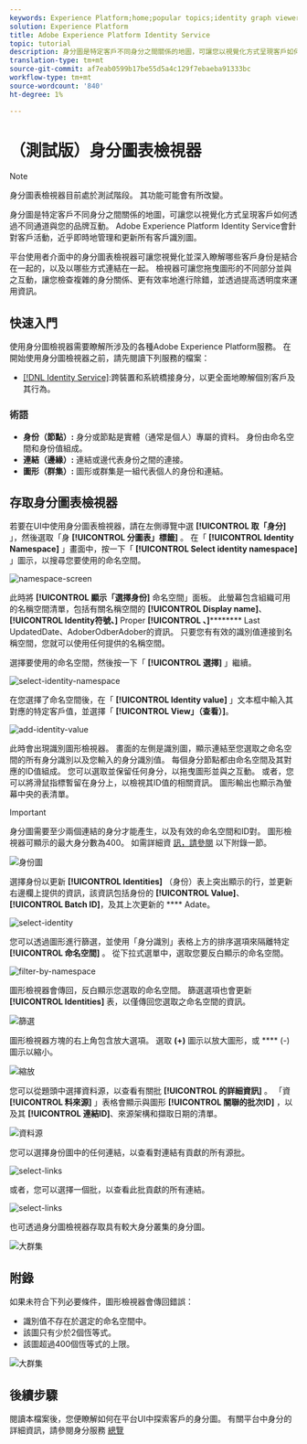 ```yaml
---
keywords: Experience Platform;home;popular topics;identity graph viewer;Identity graph viewer;graph viewer;Graph viewer;identity namespace;Identity namespace;identity;Identity;Identity service;identity service
solution: Experience Platform
title: Adobe Experience Platform Identity Service
topic: tutorial
description: 身分圖是特定客戶不同身分之間關係的地圖，可讓您以視覺化方式呈現客戶如何透過不同通道與您的品牌互動。
translation-type: tm+mt
source-git-commit: af7eab0599b17be55d5a4c129f7ebaeba91333bc
workflow-type: tm+mt
source-wordcount: '840'
ht-degree: 1%

---
```



# （測試版）身分圖表檢視器

>[!NOTE]
>
>身分圖表檢視器目前處於測試階段。 其功能可能會有所改變。

身分圖是特定客戶不同身分之間關係的地圖，可讓您以視覺化方式呈現客戶如何透過不同通道與您的品牌互動。 Adobe Experience Platform Identity Service會針對客戶活動，近乎即時地管理和更新所有客戶識別圖。

平台使用者介面中的身分圖表檢視器可讓您視覺化並深入瞭解哪些客戶身份是結合在一起的，以及以哪些方式連結在一起。 檢視器可讓您拖曳圖形的不同部分並與之互動，讓您檢查複雜的身分關係、更有效率地進行除錯，並透過提高透明度來運用資訊。

## 快速入門

使用身分圖檢視器需要瞭解所涉及的各種Adobe Experience Platform服務。 在開始使用身分圖檢視器之前，請先閱讀下列服務的檔案：

- [[!DNL Identity Service]](../home.md):跨裝置和系統橋接身分，以更全面地瞭解個別客戶及其行為。

### 術語

- **身份（節點）:** 身分或節點是實體（通常是個人）專屬的資料。 身份由命名空間和身份值組成。
- **連結（邊緣）:** 連結或邊代表身份之間的連接。
- **圖形（群集）:** 圖形或群集是一組代表個人的身份和連結。

## 存取身分圖表檢視器

若要在UI中使用身分圖表檢視器，請在左側導覽中選 **[!UICONTROL 取「身分]** 」，然後選取「身 **[!UICONTROL 分圖表」標籤]** 。 在「 **[!UICONTROL Identity Namespace]** 」畫面中，按一下「 **[!UICONTROL Select identity namespace]** 」圖示，以搜尋您要使用的命名空間。

![namespace-screen](../images/identity-graph-viewer/identity-namespace.png)

此時將 **[!UICONTROL 顯示「選擇身份]** 命名空間」面板。 此螢幕包含組織可用的名稱空間清單，包括有關名稱空間的 **[!UICONTROL Display name]**、 **[!UICONTROL Identity符號、]** Proper **[!UICONTROL 、]********** Last UpdatedDate、AdoberOdberAdober的資訊。 只要您有有效的識別值連接到名稱空間，您就可以使用任何提供的名稱空間。

選擇要使用的命名空間，然後按一下「 **[!UICONTROL 選擇]** 」繼續。

![select-identity-namespace](../images/identity-graph-viewer/select-identity-namespace.png)

在您選擇了命名空間後，在「 **[!UICONTROL Identity value]** 」文本框中輸入其對應的特定客戶值，並選擇「 **[!UICONTROL View」（查看）]**。

![add-identity-value](../images/identity-graph-viewer/identity-value-filled.png)

此時會出現識別圖形檢視器。 畫面的左側是識別圖，顯示連結至您選取之命名空間的所有身分識別以及您輸入的身分識別值。 每個身分節點都由命名空間及其對應的ID值組成。 您可以選取並保留任何身分，以拖曳圖形並與之互動。 或者，您可以將滑鼠指標暫留在身分上，以檢視其ID值的相關資訊。 圖形輸出也顯示為螢幕中央的表清單。

>[!IMPORTANT]
>
>身分圖需要至少兩個連結的身分才能產生，以及有效的命名空間和ID對。 圖形檢視器可顯示的最大身分數為400。 如需詳細資 [訊，請參閱](#appendix) 以下附錄一節。

![身份圖](../images/identity-graph-viewer/graph-viewer.png)

選擇身份以更新 **[!UICONTROL Identities]** （身份）表上突出顯示的行，並更新右邊欄上提供的資訊，該資訊包括身份的 **[!UICONTROL Value]**、 **[!UICONTROL Batch ID]**，及其上次更新的 **** Adate。

![select-identity](../images/identity-graph-viewer/select-identity.png)

您可以透過圖形進行篩選，並使用「身分識別」表格上方的排序選項來隔離特定 **[!UICONTROL 命名空間]** 。 從下拉式選單中，選取您要反白顯示的命名空間。

![filter-by-namespace](../images/identity-graph-viewer/filter-namespace.png)

圖形檢視器會傳回，反白顯示您選取的命名空間。 篩選選項也會更新 **[!UICONTROL Identities]** 表，以僅傳回您選取之命名空間的資訊。

![篩選](../images/identity-graph-viewer/filtered.png)

圖形檢視器方塊的右上角包含放大選項。 選取 **(+)** 圖示以放大圖形，或 **** (-)圖示以縮小。

![縮放](../images/identity-graph-viewer/zoom.png)

您可以從題頭中選擇資料源，以查看有關批 **[!UICONTROL 的詳細資訊]** 。 「資 **[!UICONTROL 料來源]** 」表格會顯示與圖形 **[!UICONTROL 關聯的批次ID]** ，以及其 **[!UICONTROL 連結ID]**、來源架構和擷取日期的清單。

![資料源](../images/identity-graph-viewer/data-source-table.png)

您可以選擇身份圖中的任何連結，以查看對連結有貢獻的所有源批。

![select-links](../images/identity-graph-viewer/select-edge.png)

或者，您可以選擇一個批，以查看此批貢獻的所有連結。

![select-links](../images/identity-graph-viewer/select-batch.png)

也可透過身分圖檢視器存取具有較大身分叢集的身分圖。

![大群集](../images/identity-graph-viewer/large-cluster.png)

## 附錄

如果未符合下列必要條件，圖形檢視器會傳回錯誤：

- 識別值不存在於選定的命名空間中。
- 該圖只有少於2個恆等式。
- 該圖超過400個恆等式的上限。

![大群集](../images/identity-graph-viewer/error-screen.png)

## 後續步驟

閱讀本檔案後，您便瞭解如何在平台UI中探索客戶的身分圖。 有關平台中身分的詳細資訊，請參閱身分服務 [總覽](../home.md)
